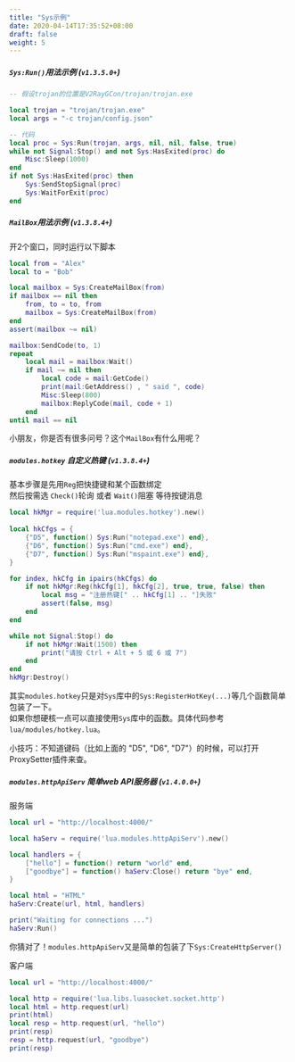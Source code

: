 ```yaml
---
title: "Sys示例"
date: 2020-04-14T17:35:52+08:00
draft: false
weight: 5
---
```


##### `Sys:Run()`用法示例 (`v1.3.5.0+`)
```lua
-- 假设trojan的位置是V2RayGCon/trojan/trojan.exe

local trojan = "trojan/trojan.exe"
local args = "-c trojan/config.json"

-- 代码
local proc = Sys:Run(trojan, args, nil, nil, false, true)
while not Signal:Stop() and not Sys:HasExited(proc) do
    Misc:Sleep(1000)
end
if not Sys:HasExited(proc) then
    Sys:SendStopSignal(proc)
    Sys:WaitForExit(proc)
end
```

##### `MailBox`用法示例 (`v1.3.8.4+`)
开2个窗口，同时运行以下脚本
```lua
local from = "Alex"
local to = "Bob"

local mailbox = Sys:CreateMailBox(from)
if mailbox == nil then
    from, to = to, from
    mailbox = Sys:CreateMailBox(from)
end
assert(mailbox ~= nil)

mailbox:SendCode(to, 1)
repeat
    local mail = mailbox:Wait()
    if mail ~= nil then
        local code = mail:GetCode()
        print(mail:GetAddress() , " said ", code)
        Misc:Sleep(800)
        mailbox:ReplyCode(mail, code + 1)
    end
until mail == nil
```
小朋友，你是否有很多问号？这个`MailBox`有什么用呢？   

##### `modules.hotkey` 自定义热键 (`v1.3.8.4+`)
基本步骤是先用`Reg`把快捷键和某个函数绑定  
然后按需选 `Check()`轮询 或者 `Wait()`阻塞 等待按键消息  
```lua
local hkMgr = require('lua.modules.hotkey').new()
    
local hkCfgs = {
    {"D5", function() Sys:Run("notepad.exe") end},
    {"D6", function() Sys:Run("cmd.exe") end},
    {"D7", function() Sys:Run("mspaint.exe") end},
}

for index, hkCfg in ipairs(hkCfgs) do
    if not hkMgr:Reg(hkCfg[1], hkCfg[2], true, true, false) then
        local msg = "注册热键[" .. hkCfg[1] .. "]失败"
        assert(false, msg)
    end
end

while not Signal:Stop() do
    if not hkMgr:Wait(1500) then
        print("请按 Ctrl + Alt + 5 或 6 或 7")
    end
end
hkMgr:Destroy()
```
其实`modules.hotkey`只是对`Sys`库中的`Sys:RegisterHotKey(...)`等几个函数简单包装了一下。  
如果你想硬核一点可以直接使用`Sys`库中的函数。具体代码参考`lua/modules/hotkey.lua`。  
  
小技巧：不知道键码（比如上面的 "D5", "D6", "D7"）的时候，可以打开ProxySetter插件来查。  

##### `modules.httpApiServ` 简单web API服务器 (`v1.4.0.0+`)
服务端
```lua
local url = "http://localhost:4000/"

local haServ = require('lua.modules.httpApiServ').new()

local handlers = {
    ["hello"] = function() return "world" end, 
    ["goodbye"] = function() haServ:Close() return "bye" end,
}

local html = "HTML"
haServ:Create(url, html, handlers)

print("Waiting for connections ...")
haServ:Run()
```
你猜对了！`modules.httpApiServ`又是简单的包装了下`Sys:CreateHttpServer()`  

客户端
```lua
local url = "http://localhost:4000/"

local http = require('lua.libs.luasocket.socket.http')
local html = http.request(url)
print(html)
local resp = http.request(url, "hello")
print(resp)
resp = http.request(url, "goodbye")
print(resp)
```